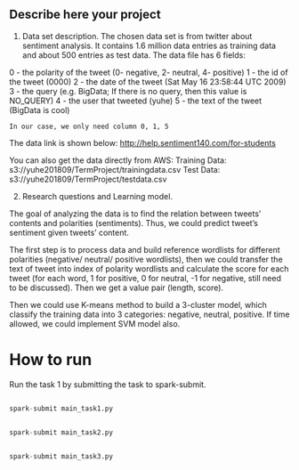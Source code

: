 ## Describe here your project


1.	Data set description.
The chosen data set is from twitter about sentiment analysis. It contains 1.6 million data entries as training data and about 500 entries as test data. The data file has 6 fields:

0 - the polarity of the tweet (0- negative, 2- neutral, 4- positive)
1 -  the id of the tweet (0000)
2 - the date of the tweet (Sat May 16 23:58:44 UTC 2009)
3 - the query (e.g. BigData; If there is no query, then this value is NO_QUERY)
4 - the user that tweeted (yuhe)
5 - the text of the tweet (BigData is cool)
	
	In our case, we only need column 0, 1, 5
The data link is shown below:
http://help.sentiment140.com/for-students

You can also get the data directly from AWS:
Training Data: s3://yuhe201809/TermProject/trainingdata.csv
Test Data: s3://yuhe201809/TermProject/testdata.csv


2.	Research questions and Learning model.

The goal of analyzing the data is to find the relation between tweets’ contents and polarities (sentiments). Thus, we could predict tweet’s sentiment given tweets’ content.

The first step is to process data and build reference wordlists for different polarities (negative/ neutral/ positive wordlists), then we could transfer the text of tweet into index of polarity wordlists and calculate the score for each tweet (for each word, 1 for positive, 0 for neutral, -1 for negative, still need to be discussed). Then we get a value pair (length, score). 

Then we could use K-means method to build a 3-cluster model, which classify the training data into 3 categories: negative, neutral, positive.  If time allowed, we could implement SVM model also. 


# How to run  

Run the task 1 by submitting the task to spark-submit. 


```python

spark-submit main_task1.py 

```



```python

spark-submit main_task2.py 

```



```python

spark-submit main_task3.py 

```



